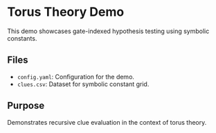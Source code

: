# Torus Theory Demo

This demo showcases gate-indexed hypothesis testing using symbolic constants.

## Files
- `config.yaml`: Configuration for the demo.
- `clues.csv`: Dataset for symbolic constant grid.

## Purpose
Demonstrates recursive clue evaluation in the context of torus theory.
